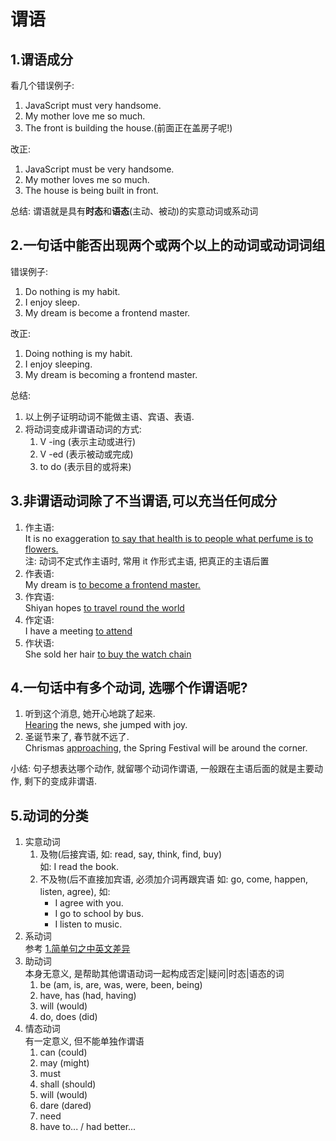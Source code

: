 # 谓语

## 1.谓语成分
看几个错误例子:  
  1. JavaScript must very handsome.
  2. My mother love me so much.
  3. The front is building the house.(前面正在盖房子呢!)

改正:  
1. JavaScript must be very handsome.
2. My mother loves me so much.
3. The house is being built in front.

总结: 谓语就是具有**时态**和**语态**(主动、被动)的实意动词或系动词

## 2.一句话中能否出现两个或两个以上的动词或动词词组
错误例子:
1. Do nothing is my habit.
2. I enjoy sleep.
3. My dream is become a frontend master.
   
改正:
1. Doing nothing is my habit.
2. I enjoy sleeping.
3. My dream is becoming a frontend master.

总结:  
1. 以上例子证明动词不能做主语、宾语、表语.
2. 将动词变成非谓语动词的方式:  
   1. V -ing (表示主动或进行)
   2. V -ed (表示被动或完成)
   3. to do (表示目的或将来)

## 3.非谓语动词除了不当谓语,可以充当任何成分
1. 作主语:  
   It is no exaggeration <u>to say that health is to people what perfume is to flowers.</u>  
   注: 动词不定式作主语时, 常用 it 作形式主语, 把真正的主语后置
2. 作表语:  
   My dream is <u>to become a frontend master.</u>
3. 作宾语:  
   Shiyan hopes <u>to travel round the world</u>
4. 作定语:  
   I have a meeting <u>to attend</u>
5. 作状语:  
   She sold her hair <u>to buy the watch chain</u>

## 4.一句话中有多个动词, 选哪个作谓语呢?
1. 听到这个消息, 她开心地跳了起来.  
   <u>Hearing</u> the news, she jumped with joy. 
2. 圣诞节来了, 春节就不远了.  
   Chrismas <u>approaching</u>, the Spring Festival will be around the corner.  
   
小结: 句子想表达哪个动作, 就留哪个动词作谓语, 一般跟在主语后面的就是主要动作, 剩下的变成非谓语.

## 5.动词的分类
1. 实意动词  
   1. 及物(后接宾语, 如: read, say, think, find, buy)  
      如: I read the book.
   2. 不及物(后不直接加宾语, 必须加介词再跟宾语 如: go, come, happen, listen, agree), 如:  
      - I agree with you.
      - I go to school by bus. 
      - I listen to music.
2. 系动词  
   参考 [1.简单句之中英文差异](./1.%E7%AE%80%E5%8D%95%E5%8F%A5%E4%B9%8B%E4%B8%AD%E8%8B%B1%E6%96%87%E5%B7%AE%E5%BC%82.md)
3. 助动词  
   本身无意义, 是帮助其他谓语动词一起构成否定|疑问|时态|语态的词
   1. be (am, is, are, was, were, been, being)  
   2. have, has (had, having)  
   3. will (would)
   4. do, does (did)
4. 情态动词  
   有一定意义, 但不能单独作谓语  
   1. can (could)
   2. may (might)
   3. must
   4. shall (should)
   5. will (would)
   6. dare (dared)
   7. need
   8. have to... / had better...